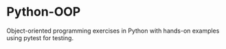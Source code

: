 # Python-OOP
Object-oriented programming exercises in Python with hands-on examples using pytest for testing.
